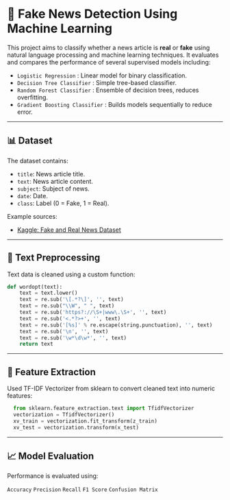 # 📰 Fake News Detection Using Machine Learning

This project aims to classify whether a news article is **real** or **fake** using natural language processing and machine learning techniques. It evaluates and compares the performance of several supervised models including:

- `Logistic Regression` : Linear model for binary classification.
- `Decision Tree Classifier` : Simple tree-based classifier.
- `Random Forest Classifier` : Ensemble of decision trees, reduces overfitting.
- `Gradient Boosting Classifier` : Builds models sequentially to reduce error.

---

## 📊 Dataset

The dataset contains:
- `title`: News article title.
- `text`: News article content.
- `subject`: Subject of news.
- `date`: Date.
- `class`: Label (0 = Fake, 1 = Real).

Example sources:
- [Kaggle: Fake and Real News Dataset](https://www.kaggle.com/clmentbisaillon/fake-and-real-news-dataset)

---

## 🧹 Text Preprocessing

Text data is cleaned using a custom function:

```python
def wordopt(text):
    text = text.lower()
    text = re.sub('\[.*?\]', '', text)
    text = re.sub("\\W", " ", text)
    text = re.sub('https?://\S+|www\.\S+', '', text)
    text = re.sub('<.*?>+', '', text)
    text = re.sub('[%s]' % re.escape(string.punctuation), '', text)
    text = re.sub('\n', '', text)
    text = re.sub('\w*\d\w*', '', text)
    return text
```

---
## 🔢 Feature Extraction

Used TF-IDF Vectorizer from sklearn to convert cleaned text into numeric features:

```python
  from sklearn.feature_extraction.text import TfidfVectorizer
  vectorization = TfidfVectorizer()
  xv_train = vectorization.fit_transform(z_train)
  xv_test = vectorization.transform(x_test)
```

---

## 📈 Model Evaluation

Performance is evaluated using:

`Accuracy`
`Precision`
`Recall`
`F1 Score`
`Confusion Matrix`


